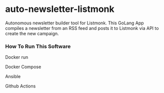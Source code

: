 # auto-newsletter-listmonk
Autonomous newsletter builder tool for Listmonk. This GoLang App compiles a newsletter from an RSS feed and posts it to Listmonk via API  to create the new campaign.

### How To Run This Software

Docker run

Docker Compose

Ansible

Github Actions